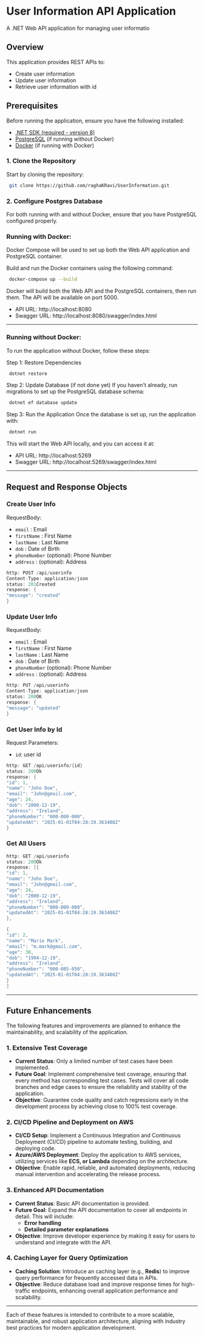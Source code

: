 # User Information API Application

A .NET Web API application for managing user informatio

## Overview

This application provides REST APIs to:
- Create user information
- Update user information
- Retrieve user information with id

## Prerequisites

Before running the application, ensure you have the following installed:

- [.NET SDK (required - version 8)](https://dotnet.microsoft.com/download/dotnet)
- [PostgreSQL](https://www.postgresql.org/download/) (if running without Docker)
- [Docker](https://www.docker.com/get-started) (if running with Docker)


### 1. Clone the Repository
Start by cloning the repository:

```bash
 git clone https://github.com/raghaKRavi/UserInformation.git
```

### 2. Configure Postgres Database

For both running with and without Docker, ensure that you have PostgreSQL configured properly.

###  Running with Docker:

Docker Compose will be used to set up both the Web API application and PostgreSQL container.

Build and run the Docker containers using the following command:

```bash
 docker-compose up --build
```

Docker will build both the Web API and the PostgreSQL containers, then run them. The API will be available on port 5000.

- API URL: http://localhost:8080
- Swagger URL: http://localhost:8080/swagger/index.html

---

###  Running without Docker:

To run the application without Docker, follow these steps:

Step 1: Restore Dependencies

```bash
 dotnet restore
```

Step 2: Update Database (if not done yet)
If you haven't already, run migrations to set up the PostgreSQL database schema:
```bash
 dotnet ef database update
```
Step 3: Run the Application
Once the database is set up, run the application with:
```bash
 dotnet run
```

This will start the Web API locally, and you can access it at:

- API URL: http://localhost:5269
- Swagger URL: http://localhost:5269/swagger/index.html

---

## Request and Response Objects

### Create User Info

RequestBody:
- `email` : Email
- `firstName` : First Name
- `lastName` : Last Name
- `dob` : Date of Birth
- `phoneNumber` (optional): Phone Number
- `address` : (optional): Address

``` c#
http: POST /api/userinfo
Content-Type: application/json
status: 201Created
response: {
"message": "created"
}
```

### Update User Info

RequestBody:
- `email` : Email
- `firstName` : First Name
- `lastName` : Last Name
- `dob` : Date of Birth
- `phoneNumber` (optional): Phone Number
- `address` : (optional): Address

``` c#
http: PUT /api/userinfo
Content-Type: application/json
status: 200OK
response: {
"message": "updated"
}
```

### Get User Info by Id

Request Parameters:
- `id`: user id

``` c#
http: GET /api/userinfo/{id}
status: 200Ok
response: {
"id": 1,
"name": "John Doe",
"email": "John@gmail.com",
"age": 24,
"dob": "2000-12-19",
"address": "Ireland",
"phoneNumber": "000-000-000",
"updatedAt": "2025-01-01T04:28:19.363408Z"
}
```

### Get All Users

``` c#
http: GET /api/userinfo
status: 200Ok
response: [{
"id": 1,
"name": "John Doe",
"email": "John@gmail.com",
"age": 24,
"dob": "2000-12-19",
"address": "Ireland",
"phoneNumber": "000-000-000",
"updatedAt": "2025-01-01T04:28:19.363408Z"
},

{
"id": 2,
"name": "Marie Mark",
"email": "m.mark@gmail.com",
"age": 30,
"dob": "1994-12-19",
"address": "Ireland",
"phoneNumber": "000-085-050",
"updatedAt": "2025-01-01T04:28:19.363408Z"
}
]
```

---

## Future Enhancements

The following features and improvements are planned to enhance the maintainability, and scalability of the application.

### 1. Extensive Test Coverage
- **Current Status**: Only a limited number of test cases have been implemented.
- **Future Goal**: Implement comprehensive test coverage, ensuring that every method has corresponding test cases. Tests will cover all code branches and edge cases to ensure the reliability and stability of the application.
- **Objective**: Guarantee code quality and catch regressions early in the development process by achieving close to 100% test coverage.

### 2. CI/CD Pipeline and Deployment on AWS
- **CI/CD Setup**: Implement a Continuous Integration and Continuous Deployment (CI/CD) pipeline to automate testing, building, and deploying code.
- **Azure/AWS Deployment**: Deploy the application to AWS services, utilizing services like **ECS, or Lambda** depending on the architecture.
- **Objective**: Enable rapid, reliable, and automated deployments, reducing manual intervention and accelerating the release process.

### 3. Enhanced API Documentation
- **Current Status**: Basic API documentation is provided.
- **Future Goal**: Expand the API documentation to cover all endpoints in detail. This will include:
    - **Error handling**
    - **Detailed parameter explanations**
- **Objective**: Improve developer experience by making it easy for users to understand and integrate with the API.

### 4. Caching Layer for Query Optimization
- **Caching Solution**: Introduce an caching layer (e.g., **Redis**) to improve query performance for frequently accessed data in APIs.
- **Objective**: Reduce database load and improve response times for high-traffic endpoints, enhancing overall application performance and scalability.

---

Each of these features is intended to contribute to a more scalable, maintainable, and robust application architecture, aligning with industry best practices for modern application development.